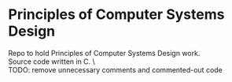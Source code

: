# Principles of Computer Systems Design

Repo to hold Principles of Computer Systems Design work. \
Source code written in C. \ \
TODO: remove unnecessary comments and commented-out code
